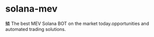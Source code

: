 # solana-mev
鱗 The best MEV Solana BOT on the market today.opportunities and automated trading solutions.
